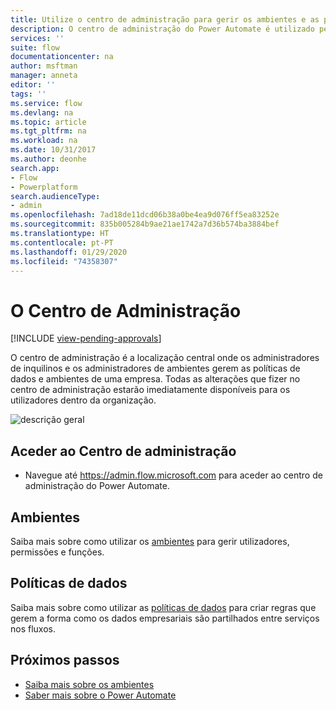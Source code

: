 ```yaml
---
title: Utilize o centro de administração para gerir os ambientes e as políticas de dados. | Microsoft Docs
description: O centro de administração do Power Automate é utilizado pelos administradores de inquilinos e de ambientes para gerir políticas de dados e ambientes para implementações do Power Automate.
services: ''
suite: flow
documentationcenter: na
author: msftman
manager: anneta
editor: ''
tags: ''
ms.service: flow
ms.devlang: na
ms.topic: article
ms.tgt_pltfrm: na
ms.workload: na
ms.date: 10/31/2017
ms.author: deonhe
search.app:
- Flow
- Powerplatform
search.audienceType:
- admin
ms.openlocfilehash: 7ad18de11dcd06b38a0be4ea9d076ff5ea83252e
ms.sourcegitcommit: 835b005284b9ae21ae1742a7d36b574ba3884bef
ms.translationtype: HT
ms.contentlocale: pt-PT
ms.lasthandoff: 01/29/2020
ms.locfileid: "74358307"
---
```

# <a name="the-admin-center"></a>O Centro de Administração
[!INCLUDE [view-pending-approvals](includes/cc-rebrand.md)]

O centro de administração é a localização central onde os administradores de inquilinos e os administradores de ambientes gerem as políticas de dados e ambientes de uma empresa. Todas as alterações que fizer no centro de administração estarão imediatamente disponíveis para os utilizadores dentro da organização.

![descrição geral](./media/admin-center-introduction/overview.png)

## <a name="access-the-admin-center"></a>Aceder ao Centro de administração

* Navegue até https://admin.flow.microsoft.com para aceder ao centro de administração do Power Automate.

## <a name="environments"></a>Ambientes

Saiba mais sobre como utilizar os [ambientes](environments-overview-admin.md) para gerir utilizadores, permissões e funções.

## <a name="data-policies"></a>Políticas de dados

Saiba mais sobre como utilizar as [políticas de dados](prevent-data-loss.md) para criar regras que gerem a forma como os dados empresariais são partilhados entre serviços nos fluxos.

## <a name="next-steps"></a>Próximos passos

* [Saiba mais sobre os ambientes](environments-overview-admin.md)
* [Saber mais sobre o Power Automate](getting-started.md)
